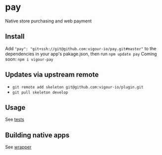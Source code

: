 # pay
Native store purchasing and web payment

## Install
Add `"pay": "git+ssh://git@github.com:vigour-io/pay.git#master"` to the dependencies in your app's pakage.json, then run `npm update pay`
Coming soon: `npm i vigour-pay`

## Updates via upstream remote

- `git remote add skeleton git@github.com:vigour-io/plugin.git`
- `git pull skeleton develop`

## Usage
See [tests](test)

## Building native apps
See [wrapper](http://github.com/vigour-io/vigour-native)
